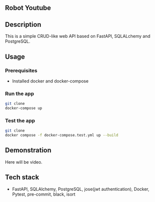 ## Robot Youtube

## Description

This is a simple CRUD-like web API based on FastAPI, SQLALchemy and PostgreSQL.

## Usage

### Prerequisites
- Installed docker and docker-compose

### Run the app

```bash
git clone
docker-compose up
```

### Test the app

```bash
git clone
docker compose -f docker-compose.test.yml up --build
```


## Demonstration
Here will be video.

## Tech stack
- FastAPI, SQLAlchemy, PostgreSQL, jose(jwt authentication), Docker, Pytest, pre-commit, black, isort
